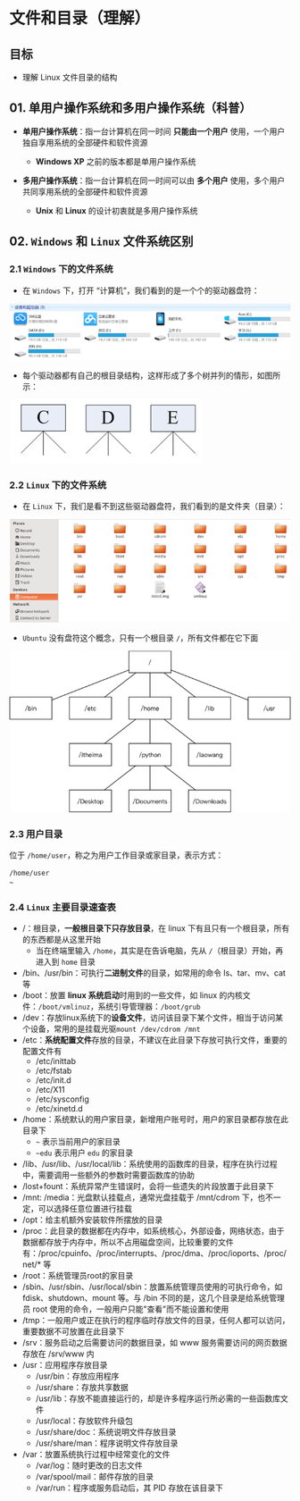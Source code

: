 # 文件和目录（理解）

## 目标

* 理解 Linux 文件目录的结构

## 01. 单用户操作系统和多用户操作系统（科普）

* **单用户操作系统**：指一台计算机在同一时间 **只能由一个用户** 使用，一个用户独自享用系统的全部硬件和软件资源
    * **Windows XP** 之前的版本都是单用户操作系统
    
* **多用户操作系统**：指一台计算机在同一时间可以由 **多个用户** 使用，多个用户共同享用系统的全部硬件和软件资源
    * **Unix** 和 **Linux** 的设计初衷就是多用户操作系统

## 02. `Windows` 和 `Linux` 文件系统区别

### 2.1 `Windows` 下的文件系统

* 在 `Windows` 下，打开 “计算机”，我们看到的是一个个的驱动器盘符：

![001_Windows下的多个盘](media/14927564336623/001_Windows%E4%B8%8B%E7%9A%84%E5%A4%9A%E4%B8%AA%E7%9B%98.png)

* 每个驱动器都有自己的根目录结构，这样形成了多个树并列的情形，如图所示：

![001-Windows下多个盘为节点的目录分支](media/14927564336623/001-Windows%E4%B8%8B%E5%A4%9A%E4%B8%AA%E7%9B%98%E4%B8%BA%E8%8A%82%E7%82%B9%E7%9A%84%E7%9B%AE%E5%BD%95%E5%88%86%E6%94%AF.png)

### 2.2 `Linux` 下的文件系统

* 在 `Linux` 下，我们是看不到这些驱动器盘符，我们看到的是文件夹（目录）：

![002_Ubuntu文件目录](media/14927564336623/002_Ubuntu%E6%96%87%E4%BB%B6%E7%9B%AE%E5%BD%95.png)

* `Ubuntu` 没有盘符这个概念，只有一个根目录 `/`，所有文件都在它下面

![003-Linux的树形示意图](media/14927564336623/003-Linux%E7%9A%84%E6%A0%91%E5%BD%A2%E7%A4%BA%E6%84%8F%E5%9B%BE.png)

### 2.3 用户目录

位于 `/home/user`，称之为用户工作目录或家目录，表示方式：

```bash
/home/user
~
```

### 2.4 `Linux` 主要目录速查表

* /：根目录，**一般根目录下只存放目录**，在 linux 下有且只有一个根目录，所有的东西都是从这里开始
    * 当在终端里输入 `/home`，其实是在告诉电脑，先从 `/`（根目录）开始，再进入到 `home` 目录
* /bin、/usr/bin：可执行**二进制文件**的目录，如常用的命令 ls、tar、mv、cat 等
* /boot：放置 **linux 系统启动**时用到的一些文件，如 linux 的内核文件：`/boot/vmlinuz`，系统引导管理器：`/boot/grub`
* /dev：存放linux系统下的**设备文件**，访问该目录下某个文件，相当于访问某个设备，常用的是挂载光驱`mount /dev/cdrom /mnt`
* /etc：**系统配置文件**存放的目录，不建议在此目录下存放可执行文件，重要的配置文件有 
    * /etc/inittab
    * /etc/fstab
    * /etc/init.d
    * /etc/X11
    * /etc/sysconfig
    * /etc/xinetd.d
* /home：系统默认的用户家目录，新增用户账号时，用户的家目录都存放在此目录下
    * `~` 表示当前用户的家目录
    * `~edu` 表示用户 `edu` 的家目录
* /lib、/usr/lib、/usr/local/lib：系统使用的函数库的目录，程序在执行过程中，需要调用一些额外的参数时需要函数库的协助
* /lost+fount：系统异常产生错误时，会将一些遗失的片段放置于此目录下
* /mnt: /media：光盘默认挂载点，通常光盘挂载于 /mnt/cdrom 下，也不一定，可以选择任意位置进行挂载
* /opt：给主机额外安装软件所摆放的目录
* /proc：此目录的数据都在内存中，如系统核心，外部设备，网络状态，由于数据都存放于内存中，所以不占用磁盘空间，比较重要的文件有：/proc/cpuinfo、/proc/interrupts、/proc/dma、/proc/ioports、/proc/net/* 等
* /root：系统管理员root的家目录
* /sbin、/usr/sbin、/usr/local/sbin：放置系统管理员使用的可执行命令，如 fdisk、shutdown、mount 等。与 /bin 不同的是，这几个目录是给系统管理员 root 使用的命令，一般用户只能"查看"而不能设置和使用
* /tmp：一般用户或正在执行的程序临时存放文件的目录，任何人都可以访问，重要数据不可放置在此目录下
* /srv：服务启动之后需要访问的数据目录，如 www 服务需要访问的网页数据存放在 /srv/www 内
* /usr：应用程序存放目录
    * /usr/bin：存放应用程序
    * /usr/share：存放共享数据
    * /usr/lib：存放不能直接运行的，却是许多程序运行所必需的一些函数库文件
    * /usr/local：存放软件升级包
    * /usr/share/doc：系统说明文件存放目录
    * /usr/share/man：程序说明文件存放目录
* /var：放置系统执行过程中经常变化的文件
    * /var/log：随时更改的日志文件 
    * /var/spool/mail：邮件存放的目录
    * /var/run：程序或服务启动后，其 PID 存放在该目录下

